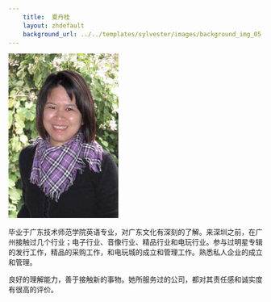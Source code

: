 ```yaml
---
    title:  夏丹桂 
    layout: zhdefault
    background_url: ../../templates/sylvester/images/background_img_05.jpg
---
```

<div class="staff_img">
  <img border="0" height="326" src="../../images/stories/denise5.jpg" width="218"/>
</div>

毕业于广东技术师范学院英语专业，对广东文化有深刻的了解。来深圳之前，在广州接触过几个行业；电子行业、音像行业、精品行业和电玩行业。参与过明星专辑的发行工作，精品的采购工作，和电玩城的成立和管理工作。熟悉私人企业的成立和管理。

良好的理解能力，善于接触新的事物。她所服务过的公司，都对其责任感和诚实度有很高的评价。
 

